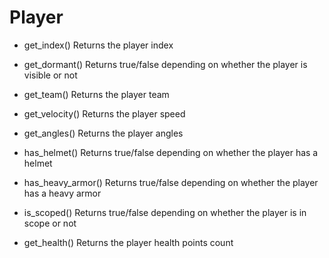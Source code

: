 # Player
* get_index()
Returns the player index

* get_dormant()
Returns true/false depending on whether the player is visible or not

* get_team()
Returns the player team

* get_velocity()
Returns the player speed

* get_angles()
Returns the player angles

* has_helmet()
Returns true/false depending on whether the player has a helmet

* has_heavy_armor()
Returns true/false depending on whether the player has a heavy armor

* is_scoped()
Returns true/false depending on whether the player is in scope or not

* get_health()
Returns the player health points count
